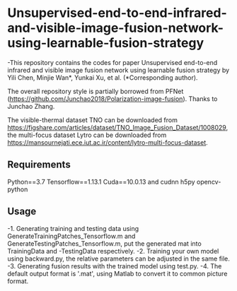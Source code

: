 # Unsupervised-end-to-end-infrared-and-visible-image-fusion-network-using-learnable-fusion-strategy
-This repository contains the codes for paper Unsupervised end-to-end infrared and visible image fusion network using learnable fusion strategy by Yili Chen, Minjie Wan*, Yunkai Xu, et al. (*Corresponding author).

The overall repository style is partially borrowed from PFNet (https://github.com/Junchao2018/Polarization-image-fusion). Thanks to Junchao Zhang.

The visible-thermal dataset TNO can be downloaded from https://figshare.com/articles/dataset/TNO_Image_Fusion_Dataset/1008029, the multi-focus dataset Lytro can be downloaded from https://mansournejati.ece.iut.ac.ir/content/lytro-multi-focus-dataset.
## Requirements
Python==3.7
Tensorflow==1.13.1
Cuda==10.0.13 and cudnn
h5py
opencv-python
## Usage
-1. Generating training and testing data using GenerateTrainingPatches_Tensorflow.m and GenerateTestingPatches_Tensorflow.m, put the generated mat into TrainingData and -TestingData respectively.
-2. Training your own model using backward.py, the relative parameters can be adjusted in the same file.
-3. Generating fusion results with the trained model using test.py.
-4. The default output format is '.mat', using Matlab to convert it to common picture format.
